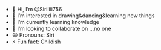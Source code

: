 - 👋 Hi, I’m @Siriiiii756
- 👀 I’m interested in drawing&dancing&learning new things
- 🌱 I’m currently learning knowledge
- 💞️ I’m looking to collaborate on ...no one
- 😄 Pronouns: Siri
- ⚡ Fun fact: Childish

<!---
Sirisha-Alamanda/Sirisha-Alamanda is a ✨ special ✨ repository because its `README.md` (this file) appears on your GitHub profile.
You can click the Preview link to take a look at your changes.
--->
